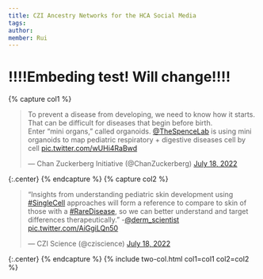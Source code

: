 ```yaml
---
title: CZI Ancestry Networks for the HCA Social Media
tags:
author: 
member: Rui
---
```

# !!!!Embeding test! Will change!!!!
<!-- Twitter embeds from https://publish.twitter.com/ -->

{% capture col1 %}
<blockquote class="twitter-tweet"><p lang="en" dir="ltr">To prevent a disease from developing, we need to know how it starts. That can be difficult for diseases that begin before birth.<br>Enter “mini organs,” called organoids. <a href="https://twitter.com/TheSpenceLab?ref_src=twsrc%5Etfw">@TheSpenceLab</a> is using mini organoids to map pediatric respiratory + digestive diseases cell by cell <a href="https://t.co/wUHi4RaBwd">pic.twitter.com/wUHi4RaBwd</a></p>&mdash; Chan Zuckerberg Initiative (@ChanZuckerberg) <a href="https://twitter.com/ChanZuckerberg/status/1549079566970286081?ref_src=twsrc%5Etfw">July 18, 2022</a></blockquote> 
<script async src="https://platform.twitter.com/widgets.js" charset="utf-8"></script>
{:.center}
{% endcapture %}
{% capture col2 %}
<blockquote class="twitter-tweet"><p lang="en" dir="ltr">“Insights from understanding pediatric skin development using <a href="https://twitter.com/hashtag/SingleCell?src=hash&amp;ref_src=twsrc%5Etfw">#SingleCell</a> approaches will form a reference to compare to skin of those with a <a href="https://twitter.com/hashtag/RareDisease?src=hash&amp;ref_src=twsrc%5Etfw">#RareDisease</a>, so we can better understand and target differences therapeutically.” -<a href="https://twitter.com/derm_scientist?ref_src=twsrc%5Etfw">@derm_scientist</a> <a href="https://t.co/AiGgiLQn50">pic.twitter.com/AiGgiLQn50</a></p>&mdash; CZI Science (@cziscience) <a href="https://twitter.com/cziscience/status/1549112536829673473?ref_src=twsrc%5Etfw">July 18, 2022</a></blockquote> 
<script async src="https://platform.twitter.com/widgets.js" charset="utf-8"></script>
{:.center}
{% endcapture %}
{% include two-col.html col1=col1 col2=col2 %}




